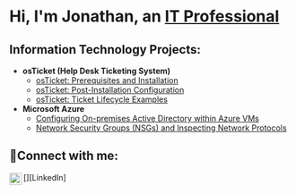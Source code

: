 <h1>Hi, I'm Jonathan, an <a href="https://www.linkedin.com/in/jonathan-moon-444541262/">IT Professional</a></h1>

<h2>Information Technology Projects:</h2>

- <b>osTicket (Help Desk Ticketing System)</b>
  - [osTicket: Prerequisites and Installation]()
  - [osTicket: Post-Installation Configuration]()
  - [osTicket: Ticket Lifecycle Examples]()
- <b>Microsoft Azure</b>
  - [Configuring On-premises Active Directory within Azure VMs]()
  - [Network Security Groups (NSGs) and Inspecting Network Protocols]()

<h2>🤳Connect with me:</h2>
[<img align="left" alt="Jonathan | LinkedIn" width="22px" src="https://cdn.jsdelivr.net/npm/simple-icons@v3/icons/linkedin.svg" 
/>][LinkedIn]

[LinkedIn]: https://www.linkedin.com/in/jonathan-moon-444541262/
